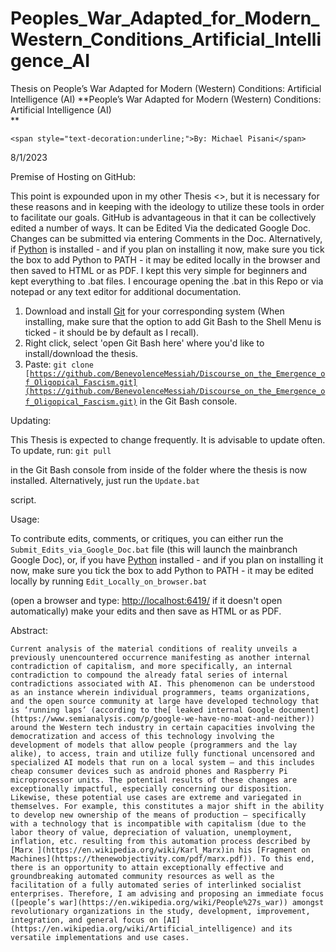 # Peoples_War_Adapted_for_Modern_Western_Conditions_Artificial_Intelligence_AI
Thesis on People’s War Adapted for Modern (Western) Conditions: Artificial Intelligence (AI)
**People’s War Adapted for Modern (Western) Conditions: Artificial Intelligence (AI) \
**

	<span style="text-decoration:underline;">By: Michael Pisani</span>

8/1/2023

Premise of Hosting on GitHub:

This point is expounded upon in my other Thesis <>, but it is necessary for these reasons and in keeping with the ideology to utilize these tools in order to facilitate our goals. GitHub is advantageous in that it can be collectively edited a number of ways. It can be Edited Via the dedicated Google Doc. Changes can be submitted via entering Comments in the Doc. Alternatively, if [Python](https://www.python.org/downloads/) is installed - and if you plan on installing it now, make sure you tick the box to add Python to PATH - it may be edited locally in the browser and then saved to HTML or as PDF. I kept this very simple for beginners and kept everything to .bat files. I encourage opening the .bat in this Repo or via notepad or any text editor for additional documentation.



1. Download and install [Git](https://git-scm.com/downloads) for your corresponding system (When installing, make sure that the option to add Git Bash to the Shell Menu is ticked - it should be by default as I recall).
2. Right click, select 'open Git Bash here' where you'd like to install/download the thesis.
3. Paste: <code>git clone [https://github.com/BenevolenceMessiah/Discourse_on_the_Emergence_of_Oligopical_Fascism.git](https://github.com/BenevolenceMessiah/Discourse_on_the_Emergence_of_Oligopical_Fascism.git)</code> in the Git Bash console.

Updating:

This Thesis is expected to change frequently. It is advisable to update often. To update, run: `git pull`

in the Git Bash console from inside of the folder where the thesis is now installed. Alternatively, just run the `Update.bat`

script.

Usage:

To contribute edits, comments, or critiques, you can either run the `Submit_Edits_via_Google_Doc.bat` file (this will launch the mainbranch Google Doc), or, if you have [Python](https://www.python.org/downloads/) installed - and if you plan on installing it now, make sure you tick the box to add Python to PATH - it may be edited locally by running `Edit_Locally_on_browser.bat`

(open a browser and type: [http://localhost:6419/](http://localhost:6419/) if it doesn't open automatically) make your edits and then save as HTML or as PDF.

Abstract:

	Current analysis of the material conditions of reality unveils a previously unencountered occurrence manifesting as another internal contradiction of capitalism, and more specifically, an internal contradiction to compound the already fatal series of internal contradictions associated with AI. This phenomenon can be understood as an instance wherein individual programmers, teams organizations, and the open source community at large have developed technology that is ‘running laps’ (according to the[ leaked internal Google document](https://www.semianalysis.com/p/google-we-have-no-moat-and-neither)) around the Western tech industry in certain capacities involving the democratization and access of this technology involving the development of models that allow people (programmers and the lay alike), to access, train and utilize fully functional uncensored and specialized AI models that run on a local system – and this includes cheap consumer devices such as android phones and Raspberry Pi microprocessor units. The potential results of these changes are exceptionally impactful, especially concerning our disposition. Likewise, these potential use cases are extreme and variegated in themselves. For example, this constitutes a major shift in the ability to develop new ownership of the means of production – specifically with a technology that is incompatible with capitalism (due to the labor theory of value, depreciation of valuation, unemployment, inflation, etc. resulting from this automation process described by [Marx ](https://en.wikipedia.org/wiki/Karl_Marx)in his [Fragment on Machines](https://thenewobjectivity.com/pdf/marx.pdf)). To this end, there is an opportunity to attain exceptionally effective and groundbreaking automated community resources as well as the facilitation of a fully automated series of interlinked socialist enterprises. Therefore, I am advising and proposing an immediate focus ([people’s war](https://en.wikipedia.org/wiki/People%27s_war)) amongst revolutionary organizations in the study, development, improvement, integration, and general focus on [AI](https://en.wikipedia.org/wiki/Artificial_intelligence) and its versatile implementations and use cases.
